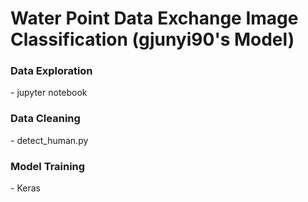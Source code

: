 # Water Point Data Exchange Image Classification (gjunyi90's Model)

### Data Exploration
<Description to be added>
- jupyter notebook

### Data Cleaning
<Description to be added>
- detect_human.py

### Model Training
<Description to be added>
- Keras